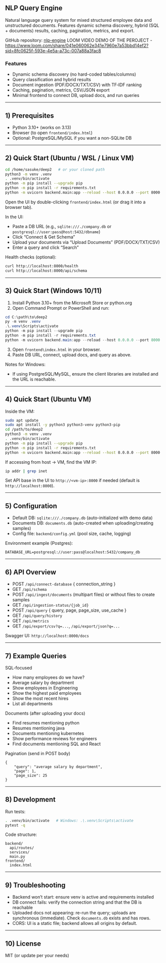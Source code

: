 ## NLP Query Engine

Natural language query system for mixed structured employee data and unstructured documents. Features dynamic schema discovery, hybrid (SQL + documents) results, caching, pagination, metrics, and export.

GitHub repository: [nlp-engine](https://github.com/SAHIL511-JJ/nlp-engine.git)
LOOM VIDEO DEMO OF THE PEROJECT - https://www.loom.com/share/041e060062e341e7960e7a53bbd14ef2?sid=8fc0625f-593e-4e5a-a73c-007a88a3fac8
### Features
- Dynamic schema discovery (no hard-coded tables/columns)
- Query classification and hybrid results
- Document ingestion (PDF/DOCX/TXT/CSV) with TF‑IDF ranking
- Caching, pagination, metrics, CSV/JSON export
- Minimal frontend to connect DB, upload docs, and run queries

---

## 1) Prerequisites
- Python 3.10+ (works on 3.13)
- Browser (to open `frontend/index.html`)
- Optional: PostgreSQL/MySQL if you want a non-SQLite DB

---

## 2) Quick Start (Ubuntu / WSL / Linux VM)

```bash
cd /home/sasuke/deep2   # or your cloned path
python3 -m venv .venv
. .venv/bin/activate
python -m pip install --upgrade pip
python -m pip install -r requirements.txt
python -m uvicorn backend.main:app --reload --host 0.0.0.0 --port 8000
```

Open the UI by double-clicking `frontend/index.html` (or drag it into a browser tab).

In the UI:
- Paste a DB URL (e.g., `sqlite:///./company.db` or `postgresql://user:pass@host:5432/dbname`)
- Click “Connect & Get Schema”
- Upload your documents via “Upload Documents” (PDF/DOCX/TXT/CSV)
- Enter a query and click “Search”

Health checks (optional):
```bash
curl http://localhost:8000/health
curl http://localhost:8000/api/schema
```

---

## 3) Quick Start (Windows 10/11)

1. Install Python 3.10+ from the Microsoft Store or python.org
2. Open Command Prompt or PowerShell and run:
```powershell
cd C:\path\to\deep2
py -m venv .venv
.\.venv\Scripts\activate
python -m pip install --upgrade pip
python -m pip install -r requirements.txt
python -m uvicorn backend.main:app --reload --host 0.0.0.0 --port 8000
```

3. Open `frontend\index.html` in your browser.
4. Paste DB URL, connect, upload docs, and query as above.

Notes for Windows:
- If using PostgreSQL/MySQL, ensure the client libraries are installed and the URL is reachable.

---

## 4) Quick Start (Ubuntu VM)

Inside the VM:
```bash
sudo apt update
sudo apt install -y python3 python3-venv python3-pip
cd /path/to/deep2
python3 -m venv .venv
. .venv/bin/activate
python -m pip install --upgrade pip
python -m pip install -r requirements.txt
python -m uvicorn backend.main:app --reload --host 0.0.0.0 --port 8000
```

If accessing from host → VM, find the VM IP:
```bash
ip addr | grep inet
```
Set API base in the UI to `http://<vm-ip>:8000` if needed (default is `http://localhost:8000`).

---

## 5) Configuration
- Default DB: `sqlite:///./company.db` (auto-initialized with demo data)
- Documents DB: `documents.db` (auto-created when uploading/creating samples)
- Config file: `backend/config.yml` (pool size, cache, logging)

Environment example (Postgres):
```
DATABASE_URL=postgresql://user:pass@localhost:5432/company_db
```

---

## 6) API Overview
- POST `/api/connect-database` { connection_string }
- GET `/api/schema`
- POST `/api/ingest/documents` (multipart files) or without files to create samples
- GET `/api/ingestion-status/{job_id}`
- POST `/api/query` { query, page, page_size, use_cache }
- GET `/api/query/history`
- GET `/api/metrics`
- GET `/api/export/csv?q=...`, `/api/export/json?q=...`

Swagger UI: `http://localhost:8000/docs`

---

## 7) Example Queries
SQL-focused
- How many employees do we have?
- Average salary by department
- Show employees in Engineering
- Show the highest paid employees
- Show the most recent hires
- List all departments

Documents (after uploading your docs)
- Find resumes mentioning python
- Resumes mentioning java
- Documents mentioning kubernetes
- Show performance reviews for engineers
- Find documents mentioning SQL and React

Pagination (send in POST body)
```
{
    "query": "average salary by department",
    "page": 1,
    "page_size": 25
}
```

---

## 8) Development
Run tests:
```bash
. .venv/bin/activate   # Windows: .\.venv\Scripts\activate
pytest -q
```

Code structure:
```
backend/
  api/routes/
  services/
  main.py
frontend/
  index.html
```

---

## 9) Troubleshooting
- Backend won’t start: ensure venv is active and requirements installed
- DB connect fails: verify the connection string and that the DB is reachable
- Uploaded docs not appearing: re-run the query; uploads are synchronous (immediate). Check `documents.db` exists and has rows.
- CORS: UI is a static file; backend allows all origins by default.

---

## 10) License
MIT (or update per your needs)
